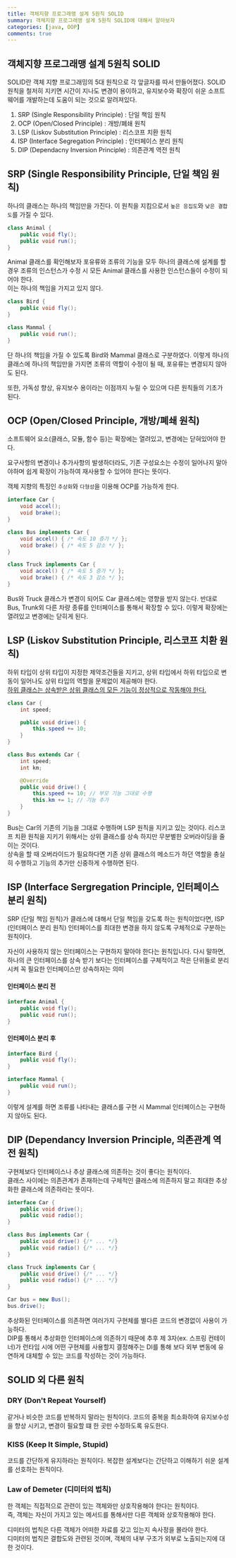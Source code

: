 ```yaml
---
title: 객체지향 프로그래맹 설계 5원칙 SOLID
summary: 객체지향 프로그래맹 설계 5원칙 SOLID에 대해서 알아보자
categories: [java, OOP]
comments: true
---
```


## 객체지향 프로그래맹 설계 5원칙 SOLID
SOLID란 객체 지향 프로그래밍의 5대 원칙으로 각 앞글자를 따서 만들어졌다. SOLID 원칙을 철저히 지키면 시간이 지나도 변경이 용이하고, 유지보수와 확장이 쉬운 소프트웨어를 개발하는데 도움이 되는 것으로 알려져있다.

1. SRP (Single Responsibility Principle) : 단일 책임 원칙
2. OCP (Open/Closed Principle) : 개방/폐쇄 원칙
3. LSP (Liskov Substitution Principle) : 리스코프 치환 원칙
4. ISP (Interface Segregation Principle) : 인터페이스 분리 원칙
5. DIP (Dependacny Inversion Principle) : 의존관계 역전 원칙

## SRP (Single Responsibility Principle, 단일 책임 원칙)
하나의 클래스는 하나의 책임만을 가진다. 이 원칙을 지킴으로서 `높은 응집도`와 `낮은 결합도`를 가질 수 있다.

```java
class Animal {
    public void fly();
    public void run();
}
```
Animal 클래스를 확인해보자 포유류와 조류의 기능을 모두 하나의 클래스에 설계를 할 경우 조류의 인스턴스가 수정 시 모든 Animal 클래스를 사용한 인스턴스들이 수정이 되어야 한다.\
이는 하나의 책임을 가지고 있지 않다.

```java
class Bird {
    public void fly();
}

class Mammal {
    public void run();
}
```
단 하나의 책임을 가질 수 있도록 Bird와 Mammal 클래스로 구분하였다. 이렇게 하나의 클래스에 하나의 책임만을 가지면 조류의 역할이 수정이 될 때, 포유류는 변경되지 않아도 된다.

또한, 가독성 향상, 유지보수 용이라는 이점까지 누릴 수 있으며 다른 원칙들의 기초가 된다.

## OCP (Open/Closed Principle, 개방/폐쇄 원칙)
소프트웨어 요소(클래스, 모듈, 함수 등)는 확장에는 열려있고, 변경에는 닫혀있어야 한다.

요구사항의 변경이나 추가사항의 발생하더라도, 기존 구성요소는 수정이 일어나지 말아야하며 쉽게 확장이 가능하여 재사용할 수 있어야 한다는 뜻이다.

객체 지향의 특징인 `추상화`와 `다형성`을 이용해 OCP를 가능하게 한다.

```java
interface Car {
	void accel();
	void brake();
}

class Bus implements Car {
	void accel() { /* 속도 10 증가 */ };
	void brake() { /* 속도 5 감소 */ };
}

class Truck implements Car {
	void accel() { /* 속도 5 증가 */ };
	void brake() { /* 속도 3 감소 */ };
}
```
Bus와 Truck 클래스가 변경이 되어도 Car 클래스에는 영향을 받지 않는다. 반대로 Bus, Trunk외 다른 차량 종류를 인터페이스를 통해서 확장할 수 있다. 이렇게 확장에는 열려있고 변경에는 닫히게 된다.

## LSP (Liskov Substitution Principle, 리스코프 치환 원칙)
하위 타입이 상위 타입이 지정한 제약조건들을 지키고, 상위 타입에서 하위 타입으로 변동이 일어나도 상위 타입의 역할을 문제없이 제공해야 한다.\
<u>하위 클래스는 상속받은 상위 클래스의 모든 기능이 정상적으로 작동해야 한다.</u>

```java
class Car {
    int speed;

    public void drive() {
        this.speed += 10;
    }
}

class Bus extends Car {
    int speed;
    int km;

    @Override
    public void drive() {
        this.speed += 10; // 부모 기능 그대로 수행
        this.km += 1; // 기능 추가
    }
}
```
Bus는 Car의 기존의 기능을 그대로 수행하며 LSP 원칙을 지키고 있는 것이다. 리스코프 치환 원칙을 지키기 위해서는 상위 클래스를 상속 하지만 무분별한 오버라이딩을 줄이는 것이다.\
상속을 할 때 오버라이드가 필요하다면 기존 상위 클래스의 메소드가 하던 역할을 충실히 수행하고 기능의 추가만 신중하게 수행하면 된다.

## ISP (Interface Sergregation Principle, 인터페이스 분리 원칙)
SRP (단일 책임 원칙)가 클래스에 대해서 단일 책임을 갖도록 하는 원칙이었다면, ISP (인터페이스 분리 원칙) 인터페이스를 최대한 변경을 하지 않도록 구체적으로 구분하는 원칙이다.

자신이 사용하지 않는 인터페이스는 구현하지 말아야 한다는 원칙입니다. 다시 말하면, 하나의 큰 인터페이스를 상속 받기 보다는 인터페이스를 구체적이고 작은 단위들로 분리시켜 꼭 필요한 인터페이스만 상속하자는 의미

#### 인터페이스 분리 전
```java
interface Animal {
    public void fly();
    public void run();
}
```
#### 인터페이스 분리 후
```java
interface Bird {
    public void fly();
}

interface Mammal {
    public void run();
}
```
이렇게 설계를 하면 조류를 나타내는 클래스를 구현 시 Mammal 인터페이스는 구현하지 않아도 된다.

## DIP (Dependancy Inversion Principle, 의존관계 역전 원칙)
구현체보다 인터페이스나 추상 클래스에 의존하는 것이 좋다는 원칙이다.\
클래스 사이에는 의존관계가 존재하는데 구체적인 클래스에 의존하지 말고 최대한 추상화한 클래스에 의존하라는 뜻이다.

```java
interface Car {
    public void drive();
    public void radio();
}

class Bus implements Car {
    public void drive() {/* ... */}
    public void radio() {/* ... */}
}

class Truck implements Car {
    public void drive() {/* ... */}
    public void radio() {/* ... */}
}
```
```java
Car bus = new Bus();
bus.drive();
```

추상화된 인터페이스를 의존하면 여러가지 구현체를 별다른 코드의 변경없이 사용이 가능하다.\
DIP를 통해서 추상화한 인터페이스에 의존하기 때문에 추후 제 3자(ex. 스프링 컨테이너)가 런타임 시에 어떤 구현체를 사용할지 결정해주는 DI를 통해 보다 외부 변동에 유연하게 대체할 수 있는 코드를 작성하는 것이 가능하다.

## SOLID 외 다른 원칙
### DRY (Don't Repeat Yourself)
같거나 비슷한 코드를 반복하지 말라는 원칙이다. 코드의 중복을 최소화하여 유지보수성을 향상 시키고, 변경이 필요할 떄 한 곳만 수정하도록 유도한다.

### KISS (Keep It Simple, Stupid)
코드를 간단하게 유지하라는 원칙이다. 복잡한 설계보다는 간단하고 이해하기 쉬운 설계를 선호하는 원칙이다.

### Law of Demeter (디미터의 법칙)
한 객체는 직접적으로 관련이 있는 객체와만 상호작용해야 한다는 원칙이다.\
즉, 객체는 자신이 가지고 있는 메서드를 통해서만 다른 객체와 상호작용해야 한다.

디미터의 법칙은 다른 객체가 어떠한 자료를 갖고 있는지 속사정을 몰라야 한다.\
디미터의 법칙은 결합도와 관련된 것이며, 객체의 내부 구조가 외부로 노출되는지에 대한 것이다.